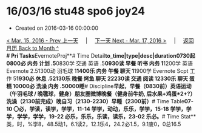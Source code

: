 # 16/03/16 stu48 spo6 joy24

* Created on 2016-03-16 00:00:00

[&lt; Mar. 15, 2016 - Prev 上一天](d15.md)     \|     [下一天 Next - Mar. 17, 2016 &gt;](d17.md)     \|     [返回月历 Back to Month ^](index.md)   
**\# Pri Tasks**EvernoteProj**\# Time Detail**to\_time\|type\|desc\|duration0730起0800必 内务 计划 .5**0830学 交通 英语 .5**0930读 早餐 听书 内务 1**1200学 英语 Evernote 2.51300动 羽毛球 1**1400乐 内务 午餐 聊天 1**1900学 Evernote Scpt 工作 5**1930必 休息 .52130乐 晚餐 烤鱼 聊天 22230读 交通 阅读 12330乐 聊天 蛋糕 10000必 洗澡 内务 .50000睡**\# Discipline**早起，早餐（0830前）英语运动（午羽毛球 / 晚毽球，健身）朋友圈微博晚餐（健身前牛奶, 后水果+鸡蛋\*2+?）洗澡（2130前完成）晚自习（2130-2230）早睡（2300前）**\# Time Table**07-10 〇必，学读，读学，学学，11-14 学学，动动，乐乐，学学，15-18 学学，学学，学学，学学，19-22 必乐，乐乐，乐读，读乐，23-02 乐必。**\# Time Stat**类，时，%学8，48.5动1，6.1读2，12.1乐4，24.2必1.5，9.1废0，0总16.5

